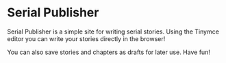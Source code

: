 # Serial Publisher

Serial Publisher is a simple site for writing serial stories. Using the Tinymce editor you can write your stories directly in the browser!

You can also save stories and chapters as drafts for later use. Have fun!
